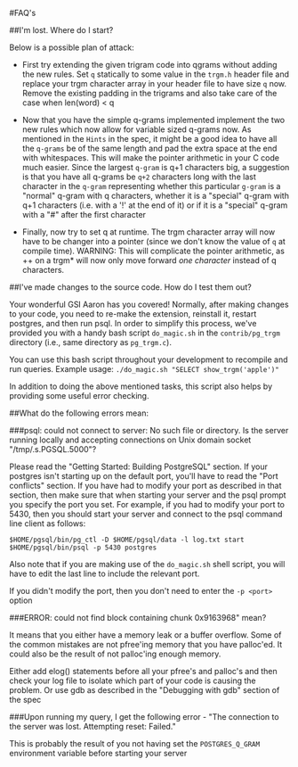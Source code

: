 #FAQ's

##I'm lost. Where do I start?

Below is a possible plan of attack:

* First try extending the given trigram code into qgrams without adding the new rules. Set `q` statically to some value in the `trgm.h` header file and replace your trgm character array in your header file to have size `q` now. Remove the existing padding in the trigrams and also take care of the case when len(word) < q

* Now that you have the simple q-grams implemented implement the two new rules which now allow for variable sized q-grams now. As mentioned in the `Hints` in the spec, it might be a good idea to have all the `q-grams` be of the same length and pad the extra space at the end with whitespaces. This will make the pointer arithmetic in your C code much easier. Since the largest `q-gram` is q+1 characters big, a suggestion is that you have all q-grams be `q+2` characters long with the last character in the `q-gram` representing whether this particular `g-gram` is a "normal" q-gram with q characters, whether it is a "special" q-gram with q+1 characters (i.e. with a '!' at the end of it) or if it is a "special" q-gram with a "#" after the first character

* Finally, now try to set q at runtime. The trgm character array will now have to be changer into a pointer (since we don't know the value of `q` at compile time). WARNING: This will complicate the pointer arithmetic, as ++ on a trgm* will now only move forward *one character* instead of q characters.

##I've made changes to the source code. How do I test them out?

Your wonderful GSI Aaron has you covered! Normally, after making changes to your code, you need to re-make the extension, reinstall it, restart postgres, and then run psql. In order to simplify this process, we've provided you with a handy bash script `do_magic.sh` in the `contrib/pg_trgm` directory (i.e., same directory as `pg_trgm.c`).

You can use this bash script throughout your development to recompile and run queries. Example usage:
`./do_magic.sh "SELECT show_trgm('apple')"`

In addition to doing the above mentioned tasks, this script also helps by providing some useful error checking.

##What do the following errors mean:

###psql: could not connect to server: No such file or directory. Is the server running locally and accepting connections on Unix domain socket "/tmp/.s.PGSQL.5000"?

Please read the "Getting Started: Building PostgreSQL" section. If your postgres isn't starting up on the default port, you'll have to read the "Port conflicts" section. If you have had to modify your port as described in that section, then make sure that when starting your server and the psql prompt you specify the port you set. For example, if you had to modify your port to 5430, then you should start your server and connect to the psql command line client as follows:

```
$HOME/pgsql/bin/pg_ctl -D $HOME/pgsql/data -l log.txt start
$HOME/pgsql/bin/psql -p 5430 postgres
```
Also note that if you are making use of the `do_magic.sh` shell script, you will have to edit the last line to include the relevant port.

If you didn't modify the port, then you don't need to enter the `-p <port>` option

###ERROR: could not find block containing chunk 0x9163968" mean?

It means that you either have a memory leak or a buffer overflow. Some of the common mistakes are not pfree'ing memory that you have palloc'ed. It could also be the result of not palloc'ing enough memory.

Either add elog() statements before all your pfree's and palloc's and then check your log file to isolate which part of your code is causing the problem. Or use gdb as described in the "Debugging with gdb" section of the spec 

###Upon running my query, I get the following error - "The connection to the server was lost. Attempting reset: Failed."

This is probably the result of you not having set the `POSTGRES_Q_GRAM` environment variable before starting your server